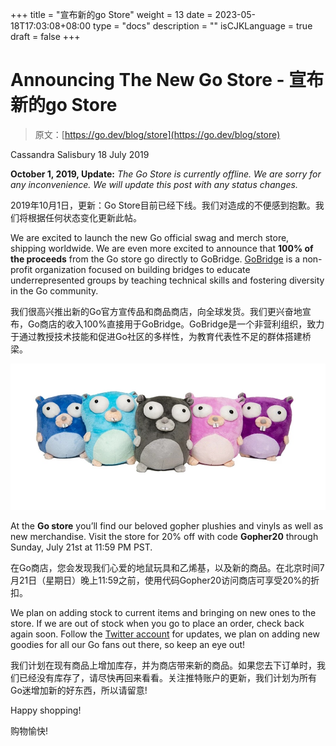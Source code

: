+++
title = "宣布新的go Store"
weight = 13
date = 2023-05-18T17:03:08+08:00
type = "docs"
description = ""
isCJKLanguage = true
draft = false
+++

# Announcing The New Go Store - 宣布新的go Store

> 原文：[https://go.dev/blog/store](https://go.dev/blog/store)

Cassandra Salisbury
18 July 2019

**October 1, 2019, Update:** *The Go Store is currently offline.* *We are sorry for any inconvenience.* *We will update this post with any status changes.*

2019年10月1日，更新：Go Store目前已经下线。我们对造成的不便感到抱歉。我们将根据任何状态变化更新此帖。

We are excited to launch the new Go official swag and merch store, shipping worldwide. We are even more excited to announce that **100% of the proceeds** from the Go store go directly to GoBridge. [GoBridge](https://github.com/gobridge/about-us) is a non-profit organization focused on building bridges to educate underrepresented groups by teaching technical skills and fostering diversity in the Go community.

我们很高兴推出新的Go官方宣传品和商品商店，向全球发货。我们更兴奋地宣布，Go商店的收入100%直接用于GoBridge。GoBridge是一个非营利组织，致力于通过教授技术技能和促进Go社区的多样性，为教育代表性不足的群体搭建桥梁。

![img](AnnouncingTheNewGoStore_img/gophers.jpg)

At the **Go store** you’ll find our beloved gopher plushies and vinyls as well as new merchandise. Visit the store for 20% off with code **Gopher20** through Sunday, July 21st at 11:59 PM PST.

在Go商店，您会发现我们心爱的地鼠玩具和乙烯基，以及新的商品。在北京时间7月21日（星期日）晚上11:59之前，使用代码Gopher20访问商店可享受20%的折扣。

We plan on adding stock to current items and bringing on new ones to the store. If we are out of stock when you go to place an order, check back again soon. Follow the [Twitter account](https://twitter.com/golang) for updates, we plan on adding new goodies for all our Go fans out there, so keep an eye out!

我们计划在现有商品上增加库存，并为商店带来新的商品。如果您去下订单时，我们已经没有库存了，请尽快再回来看看。关注推特账户的更新，我们计划为所有Go迷增加新的好东西，所以请留意!

Happy shopping!

购物愉快!
